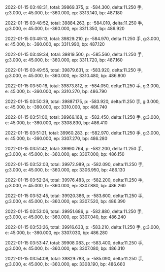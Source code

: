 2022-01-15 03:48:31, total: 39869.375, p: -584.300, delta:11.250 手, g:3.000, e: 45.000, b: -360.000, ep: 3313.140, bp: 487.180

2022-01-15 03:48:52, total: 39884.263, p: -584.010, delta:11.250 手, g:3.000, e: 45.000, b: -360.000, ep: 3311.350, bp: 486.920

2022-01-15 03:49:13, total: 39829.210, p: -584.970, delta:11.250 手, g:3.000, e: 45.000, b: -360.000, ep: 3311.990, bp: 487.120

2022-01-15 03:49:34, total: 39819.500, p: -585.560, delta:11.250 手, g:3.000, e: 45.000, b: -360.000, ep: 3311.720, bp: 487.160

2022-01-15 03:49:55, total: 39879.631, p: -583.920, delta:11.250 手, g:3.000, e: 45.000, b: -360.000, ep: 3310.480, bp: 486.800

2022-01-15 03:50:18, total: 39873.812, p: -584.050, delta:11.250 手, g:3.000, e: 45.000, b: -360.000, ep: 3310.270, bp: 486.790

2022-01-15 03:50:39, total: 39887.175, p: -583.920, delta:11.250 手, g:3.000, e: 45.000, b: -360.000, ep: 3310.000, bp: 486.740

2022-01-15 03:51:00, total: 39966.168, p: -582.450, delta:11.250 手, g:3.000, e: 45.000, b: -360.000, ep: 3308.830, bp: 486.410

2022-01-15 03:51:21, total: 39960.283, p: -582.970, delta:11.250 手, g:3.000, e: 45.000, b: -360.000, ep: 3307.270, bp: 486.280

2022-01-15 03:51:42, total: 39990.764, p: -582.200, delta:11.250 手, g:3.000, e: 45.000, b: -360.000, ep: 3307.000, bp: 486.150

2022-01-15 03:52:03, total: 39972.989, p: -582.090, delta:11.250 手, g:3.000, e: 45.000, b: -360.000, ep: 3306.950, bp: 486.130

2022-01-15 03:52:24, total: 39976.483, p: -582.200, delta:11.250 手, g:3.000, e: 45.000, b: -360.000, ep: 3307.880, bp: 486.260

2022-01-15 03:52:45, total: 39920.386, p: -583.600, delta:11.250 手, g:3.000, e: 45.000, b: -360.000, ep: 3307.520, bp: 486.390

2022-01-15 03:53:06, total: 39951.686, p: -582.880, delta:11.250 手, g:3.000, e: 45.000, b: -360.000, ep: 3307.040, bp: 486.240

2022-01-15 03:53:26, total: 39916.633, p: -583.210, delta:11.250 手, g:3.000, e: 45.000, b: -360.000, ep: 3307.030, bp: 486.280

2022-01-15 03:53:47, total: 39908.083, p: -583.400, delta:11.250 手, g:3.000, e: 45.000, b: -360.000, ep: 3307.080, bp: 486.310

2022-01-15 03:54:08, total: 39829.783, p: -585.090, delta:11.250 手, g:3.000, e: 45.000, b: -360.000, ep: 3308.190, bp: 486.660